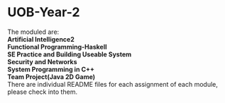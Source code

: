 # UOB-Year-2
The moduled are:  
**Artificial Intelligence2**  
**Functional Programming-Haskell**  
**SE Practice and Building Useable System**  
**Security and Networks**  
**System Programming in C++**  
**Team Project(Java 2D Game)**  
There are individual README files for each assignment of each module, please check into them.
